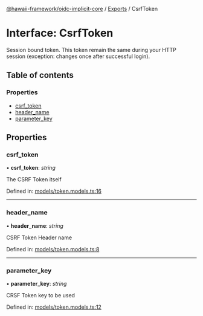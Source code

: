 [@hawaii-framework/oidc-implicit-core](../README.md) / [Exports](../modules.md) / CsrfToken

# Interface: CsrfToken

Session bound token. This token remain the same during your HTTP session (exception: changes once after successful login).

## Table of contents

### Properties

- [csrf\_token](csrftoken.md#csrf_token)
- [header\_name](csrftoken.md#header_name)
- [parameter\_key](csrftoken.md#parameter_key)

## Properties

### csrf\_token

• **csrf\_token**: *string*

The CSRF Token itself

Defined in: [models/token.models.ts:16](https://github.com/Q24/hawaii-packages/blob/95c67f6/packages/oidc-implicit-core/src/models/token.models.ts#L16)

___

### header\_name

• **header\_name**: *string*

CSRF Token Header name

Defined in: [models/token.models.ts:8](https://github.com/Q24/hawaii-packages/blob/95c67f6/packages/oidc-implicit-core/src/models/token.models.ts#L8)

___

### parameter\_key

• **parameter\_key**: *string*

CRSF Token key to be used

Defined in: [models/token.models.ts:12](https://github.com/Q24/hawaii-packages/blob/95c67f6/packages/oidc-implicit-core/src/models/token.models.ts#L12)
